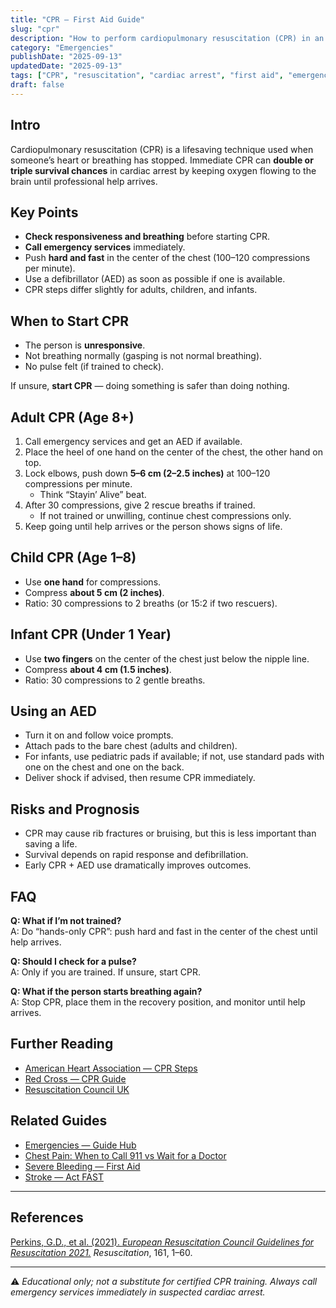 ```yaml
---
title: "CPR — First Aid Guide"
slug: "cpr"
description: "How to perform cardiopulmonary resuscitation (CPR) in an emergency, with step-by-step guidance for adults, children, and infants."
category: "Emergencies"
publishDate: "2025-09-13"
updatedDate: "2025-09-13"
tags: ["CPR", "resuscitation", "cardiac arrest", "first aid", "emergency"]
draft: false
---
```


## Intro
Cardiopulmonary resuscitation (CPR) is a lifesaving technique used when someone’s heart or breathing has stopped. Immediate CPR can **double or triple survival chances** in cardiac arrest by keeping oxygen flowing to the brain until professional help arrives.

## Key Points
- **Check responsiveness and breathing** before starting CPR.  
- **Call emergency services** immediately.  
- Push **hard and fast** in the center of the chest (100–120 compressions per minute).  
- Use a defibrillator (AED) as soon as possible if one is available.  
- CPR steps differ slightly for adults, children, and infants.  

## When to Start CPR
- The person is **unresponsive**.  
- Not breathing normally (gasping is not normal breathing).  
- No pulse felt (if trained to check).  

If unsure, **start CPR** — doing something is safer than doing nothing.  

## Adult CPR (Age 8+)
1. Call emergency services and get an AED if available.  
2. Place the heel of one hand on the center of the chest, the other hand on top.  
3. Lock elbows, push down **5–6 cm (2–2.5 inches)** at 100–120 compressions per minute.  
   - Think “Stayin’ Alive” beat.  
4. After 30 compressions, give 2 rescue breaths if trained.  
   - If not trained or unwilling, continue chest compressions only.  
5. Keep going until help arrives or the person shows signs of life.  

## Child CPR (Age 1–8)
- Use **one hand** for compressions.  
- Compress **about 5 cm (2 inches)**.  
- Ratio: 30 compressions to 2 breaths (or 15:2 if two rescuers).  

## Infant CPR (Under 1 Year)
- Use **two fingers** on the center of the chest just below the nipple line.  
- Compress **about 4 cm (1.5 inches)**.  
- Ratio: 30 compressions to 2 gentle breaths.  

## Using an AED
- Turn it on and follow voice prompts.  
- Attach pads to the bare chest (adults and children).  
- For infants, use pediatric pads if available; if not, use standard pads with one on the chest and one on the back.  
- Deliver shock if advised, then resume CPR immediately.  

## Risks and Prognosis
- CPR may cause rib fractures or bruising, but this is less important than saving a life.  
- Survival depends on rapid response and defibrillation.  
- Early CPR + AED use dramatically improves outcomes.  

## FAQ
**Q: What if I’m not trained?**  
A: Do “hands-only CPR”: push hard and fast in the center of the chest until help arrives.  

**Q: Should I check for a pulse?**  
A: Only if you are trained. If unsure, start CPR.  

**Q: What if the person starts breathing again?**  
A: Stop CPR, place them in the recovery position, and monitor until help arrives.  

## Further Reading
- [American Heart Association — CPR Steps](https://cpr.heart.org/en/cpr-courses-and-kits/hands-only-cpr)  
- [Red Cross — CPR Guide](https://www.redcross.org/take-a-class/cpr/performing-cpr)  
- [Resuscitation Council UK](https://www.resus.org.uk/library/2021-resuscitation-guidelines)  

## Related Guides
- [Emergencies — Guide Hub](/guides/emergencies)  
- [Chest Pain: When to Call 911 vs Wait for a Doctor](/guides/chest-pain-when-to-call-911)  
- [Severe Bleeding — First Aid](/guides/severe-bleeding)  
- [Stroke — Act FAST](/guides/stroke)  

---

## References
[Perkins, G.D., et al. (2021). *European Resuscitation Council Guidelines for Resuscitation 2021.*](https://doi.org/10.1016/j.resuscitation.2021.02.003) *Resuscitation*, 161, 1–60.  

---

⚠️ *Educational only; not a substitute for certified CPR training. Always call emergency services immediately in suspected cardiac arrest.*
